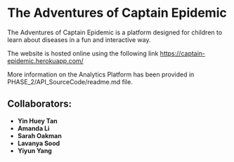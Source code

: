 # The Adventures of Captain Epidemic

The Adventures of Captain Epidemic is a platform designed for children to learn about diseases in a fun and interactive way. 

The website is hosted online using the following link https://captain-epidemic.herokuapp.com/

More information on the Analytics Platform has been provided in PHASE_2/API_SourceCode/readme.md file. 

## Collaborators:
* **Yin Huey Tan** 
* **Amanda Li**
* **Sarah Oakman** 
* **Lavanya Sood** 
* **Yiyun Yang** 

